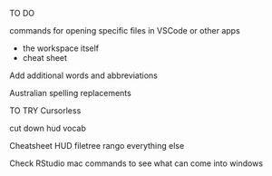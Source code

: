 TO DO

commands for opening specific files in VSCode or other apps
- the workspace itself
- cheat sheet

Add additional words and abbreviations 

Australian spelling replacements 

TO TRY
Cursorless 

cut down hud vocab

Cheatsheet
HUD
filetree
rango
everything else

Check RStudio mac commands to see what can come into windows
